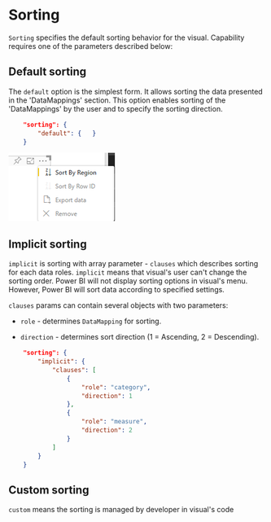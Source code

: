 # Sorting

`Sorting` specifies the default sorting behavior for the visual.
Capability requires one of the parameters described below:

## Default sorting

The `default` option is the simplest form. It allows sorting the data presented in the 'DataMappings' section.
This option enables sorting of the 'DataMappings' by the user and to specify the sorting direction.

```json
    "sorting": {
        "default": {   }
    }
```

![](images/Sorting.png)

## Implicit sorting

`implicit` is sorting with array parameter - `clauses` which describes sorting for each data roles.
`implicit` means that visual's user can't change the sorting order.
Power BI will not display sorting options in visual's menu. However, Power BI will sort data according to specified settings.

`clauses` params can contain several objects with two parameters:

- `role` - determines `DataMapping` for sorting.

- `direction` - determines sort direction (1 = Ascending, 2 = Descending).

```json
    "sorting": {
        "implicit": {
            "clauses": [
                {
                    "role": "category",
                    "direction": 1
                },
                {
                    "role": "measure",
                    "direction": 2
                }
            ]
        }
    }
```

## Custom sorting

`custom` means the sorting is managed by developer in visual's code